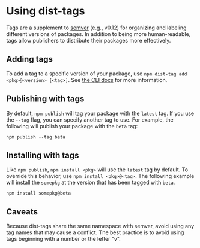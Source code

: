 <!--
title: 15 - Using tags
featured: true
-->

# Using dist-tags

Tags are a supplement to [semver](http://semver.org/) (e.g., v0.12) for
organizing and labeling different versions of packages. In addition to being
more human-readable, tags allow publishers to distribute their packages more
effectively.

## Adding tags

To add a tag to a specific version of your package, use
`npm dist-tag add <pkg>@<version> [<tag>]`. See
[the CLI docs](https://docs.npmjs.com/cli/dist-tag) for more information.

## Publishing with tags

By default, `npm publish` will tag your package with the `latest` tag. If you
use the `--tag` flag, you can specify another tag to use. For example, the
following will publish your package with the `beta` tag:

```
npm publish --tag beta
```

## Installing with tags

Like `npm publish`, `npm install <pkg>` will use the `latest` tag by default.
To override this behavior, use `npm install <pkg>@<tag>`. The following example
will install the `somepkg` at the version that has been tagged with `beta`.

```
npm install somepkg@beta
```

## Caveats

Because dist-tags share the same namespace with semver, avoid using any tag
names that may cause a conflict. The best practice is to avoid using tags
beginning with a number or the letter "v".
